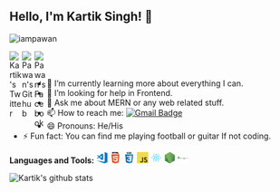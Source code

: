 ## Hello, I'm Kartik Singh! 👋

<p align="left"> <img src="https://komarev.com/ghpvc/?username=DeadSpoon18&label=Views&color=blue&style=plastic" alt="iampawan" /> </p>

<a href="https://twitter.com/deadspoon2">
  <img align="left" alt="Kartik's Twitter" width="22px" src="https://cdn.jsdelivr.net/npm/simple-icons@v3/icons/twitter.svg" />
</a>
<a href="https://github.com/DeadSpoon18">
  <img align="left" alt="Pawan's Github" width="22px" src="https://cdn.jsdelivr.net/npm/simple-icons@v3/icons/github.svg" />
</a>
<a href="https://www.facebook.com/deadspoon18">
  <img align="left" alt="Pawan's Facebook" width="22px" src="https://cdn.jsdelivr.net/npm/simple-icons@v3/icons/facebook.svg" />
</a>

<br/>
<br/>

- 🌱 I’m currently learning more about everything I can.
- 🤔 I’m looking for help in Frontend.
- 💬 Ask me about MERN or any web related stuff.
- 📫 How to reach me: [![Gmail Badge](https://img.shields.io/badge/kssklol925@gmail.com-30302f?style=flat&logo=Gmail&logoColor=white)](mailto:kssklol925@gmail.com)
- 😄 Pronouns: He/His
- ⚡ Fun fact: You can find me playing football or guitar If not coding.

**Languages and Tools:**
<code><img height="20" src="https://raw.githubusercontent.com/github/explore/80688e429a7d4ef2fca1e82350fe8e3517d3494d/topics/visual-studio-code/visual-studio-code.png"></code>
<code><img height="20" src="https://raw.githubusercontent.com/github/explore/80688e429a7d4ef2fca1e82350fe8e3517d3494d/topics/html/html.png"></code>
<code><img height="20" src="https://raw.githubusercontent.com/github/explore/80688e429a7d4ef2fca1e82350fe8e3517d3494d/topics/css/css.png"></code>
<code><img height="20" src="https://raw.githubusercontent.com/github/explore/80688e429a7d4ef2fca1e82350fe8e3517d3494d/topics/javascript/javascript.png"></code>
<code><img height="20" src="https://raw.githubusercontent.com/github/explore/80688e429a7d4ef2fca1e82350fe8e3517d3494d/topics/react/react.png"></code>
<code><img height="20" src="https://raw.githubusercontent.com/github/explore/80688e429a7d4ef2fca1e82350fe8e3517d3494d/topics/nodejs/nodejs.png"></code>
<code><img height="20" src="https://raw.githubusercontent.com/github/explore/80688e429a7d4ef2fca1e82350fe8e3517d3494d/topics/mongodb/mongodb.png"></code>

![Kartik's github stats](https://github-readme-stats.vercel.app/api?username=DeadSpoon18&show_icons=true)
